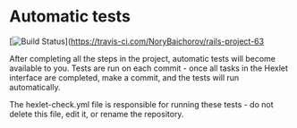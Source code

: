 # Automatic tests

[![Build Status](https://travis-ci.com/NoryBaichorov/rails-project-63.svg?branch=master)](https://travis-ci.com/NoryBaichorov/rails-project-63

After completing all the steps in the project, automatic tests will become available to you. Tests are run on each commit - once all tasks in the Hexlet interface are completed, make a commit, and the tests will run automatically.

The hexlet-check.yml file is responsible for running these tests - do not delete this file, edit it, or rename the repository.
